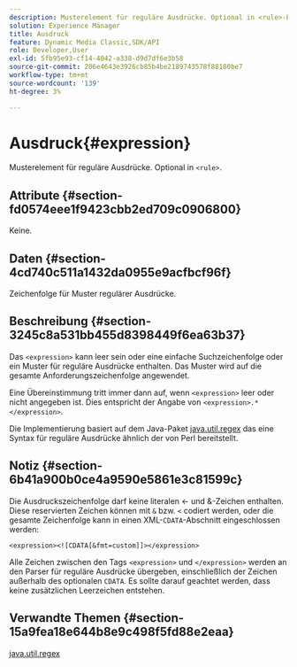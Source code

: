 ```yaml
---
description: Musterelement für reguläre Ausdrücke. Optional in <rule>-Elementen.
solution: Experience Manager
title: Ausdruck
feature: Dynamic Media Classic,SDK/API
role: Developer,User
exl-id: 5fb95e93-cf14-4042-a338-d9d7df6e3b58
source-git-commit: 206e4643e3926cb85b4be2189743578f88180be7
workflow-type: tm+mt
source-wordcount: '139'
ht-degree: 3%

---
```


# Ausdruck{#expression}

Musterelement für reguläre Ausdrücke. Optional in `<rule>`.

## Attribute {#section-fd0574eee1f9423cbb2ed709c0906800}

Keine.

## Daten {#section-4cd740c511a1432da0955e9acfbcf96f}

Zeichenfolge für Muster regulärer Ausdrücke.

## Beschreibung {#section-3245c8a531bb455d8398449f6ea63b37}

Das `<expression>` kann leer sein oder eine einfache Suchzeichenfolge oder ein Muster für reguläre Ausdrücke enthalten. Das Muster wird auf die gesamte Anforderungszeichenfolge angewendet.

Eine Übereinstimmung tritt immer dann auf, wenn `<expression>` leer oder nicht angegeben ist. Dies entspricht der Angabe von `<expression>.*</expression>`.

Die Implementierung basiert auf dem Java-Paket [java.util.regex](../../../../../ir-api/material-cat/image-rendering-api-ref/c-ir-material-catalog/c-ir-rule-set-reference/r-ir-expression.md#reference-49867deecb58412bbdc2ced564bbea3e) das eine Syntax für reguläre Ausdrücke ähnlich der von Perl bereitstellt.

## Notiz {#section-6b41a900b0ce4a9590e5861e3c81599c}

Die Ausdruckszeichenfolge darf keine literalen &lt;- und &amp;-Zeichen enthalten. Diese reservierten Zeichen können mit `&` bzw. `<` codiert werden, oder die gesamte Zeichenfolge kann in einen XML-`CDATA`-Abschnitt eingeschlossen werden:

`<expression><![CDATA[&fmt=custom]]></expression>`

Alle Zeichen zwischen den Tags `<expression>` und `</expression>` werden an den Parser für reguläre Ausdrücke übergeben, einschließlich der Zeichen außerhalb des optionalen `CDATA`. Es sollte darauf geachtet werden, dass keine zusätzlichen Leerzeichen entstehen.

## Verwandte Themen {#section-15a9fea18e644b8e9c498f5fd88e2eaa}

[java.util.regex](https://www2.cs.duke.edu/csed/java/jdk1.4.2/docs/api/)
